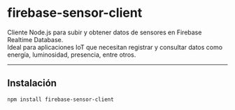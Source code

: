 # firebase-sensor-client

Cliente Node.js para subir y obtener datos de sensores en Firebase Realtime Database.  
Ideal para aplicaciones IoT que necesitan registrar y consultar datos como energía, luminosidad, presencia, entre otros.

---

## Instalación

```bash
npm install firebase-sensor-client
